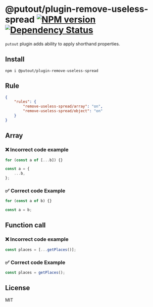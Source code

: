 # @putout/plugin-remove-useless-spread [![NPM version][NPMIMGURL]][NPMURL] [![Dependency Status][DependencyStatusIMGURL]][DependencyStatusURL]

[NPMIMGURL]: https://img.shields.io/npm/v/@putout/plugin-remove-useless-spread.svg?style=flat&longCache=true
[NPMURL]: https://npmjs.org/package/@putout/plugin-remove-useless-spread"npm"
[DependencyStatusURL]: https://david-dm.org/coderaiser/putout?path=packages/plugin-remove-useless-spread
[DependencyStatusIMGURL]: https://david-dm.org/coderaiser/putout.svg?path=packages/plugin-remove-useless-spread

`putout` plugin adds ability to apply shorthand properties.

## Install

```
npm i @putout/plugin-remove-useless-spread
```

## Rule

```json
{
    "rules": {
        "remove-useless-spread/array": "on",
        "remove-useless-spread/object": "on"
    }
}
```

## Array

### ❌ Incorrect code example

```js
for (const a of [...b]) {}

const a = {
    ...b,
};
```

### ✅ Correct code Example

```js
for (const a of b) {}

const a = b;
```

## Function call

### ❌ Incorrect code example

```js
const places = [...getPlaces()];
```

### ✅ Correct code Example

```js
const places = getPlaces();
```

## License

MIT
